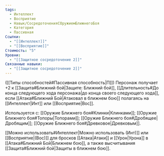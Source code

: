 ```yaml
---
tags:
  - Интеллект
  - Восприятие
  - Навык/СосредоточенияСОружиемБлижнегоБоя
  - Категория
  - Пассивная
Ссылки:
  - "[[Интеллект]]"
  - "[[Восприятие]]"
Стоимость: "5"
Уровни:
  - "[[Защитное сосредоточение 2]]"
Связанные навыки:
  - "[[Защитное сосредоточение 2]]"
---
```

([[Типы способностей#Пассивная способность|П]]) Персонаж получает +2 к [[Защита#Ближний бой|Защите: Ближний бой]], [[Длительность#До конца следующего хода персонажа|до конца своего следующего хода]], если [[Атака#Ближний Бой|Атаковал в ближнем бою]] полагаясь на [[Интеллект|Инт]] или [[Восприятие|Вос]].

Используется с: [[Оружие Ближнего боя#Клинки|Клинками]]; [[Оружие Ближнего боя#Топоры|Топорами]]; [[Оружие Ближнего боя#Дробящее|Дробящим]]; [[Оружие Ближнего боя#Древковое|Древковым]].

[[Можно использовать#Интеллект|Можно использовать (Инт)]] или [[Восприятие|(Вос)]] для бросков [[Атака|Атаки]] и [[Урон|Урона]] в [[Атака#Ближний Бой|Ближнем бою]], а также высчитывания [[Защита#Ближний бой|Защиты в ближнем бою]].